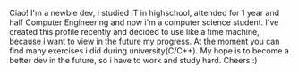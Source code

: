 Ciao! I'm a newbie dev, i studied IT in highschool, attended for 1 year and half Computer Engineering and now i'm a computer science student.
I've created this profile recently and decided to use like a time machine, because i want to view in the future my progress. At the moment you can find many exercises i did during university(C/C++).
My hope is to become a better dev in the future, so i have to work and study hard. Cheers :)
